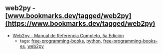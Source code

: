 web2py - [www.bookmarks.dev/tagged/web2py](https://www.bookmarks.dev/tagged/web2py)
---
* [Web2py - Manual de Referencia Completo, 5a Edición](http://www.web2py.com/books/default/chapter/41)
    * tags: [free-programming-books](../tagged/free-programming-books.md), [python](../tagged/python.md), [free-programming-books-es](../tagged/free-programming-books-es.md), [web2py](../tagged/web2py.md)
